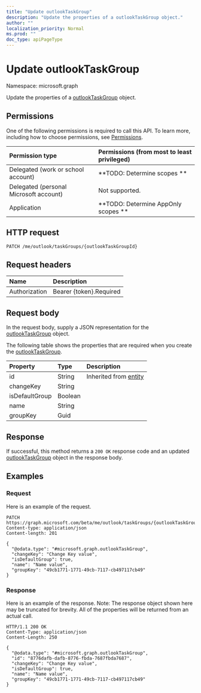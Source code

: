 ```yaml
---
title: "Update outlookTaskGroup"
description: "Update the properties of a outlookTaskGroup object."
author: ""
localization_priority: Normal
ms.prod: ""
doc_type: apiPageType
---
```


# Update outlookTaskGroup

Namespace: microsoft.graph

Update the properties of a [outlookTaskGroup](../resources/outlooktaskgroup.md) object.

## Permissions
One of the following permissions is required to call this API. To learn more, including how to choose permissions, see [Permissions](/concepts/permissions-reference.md).

|Permission type|Permissions (from most to least privileged)|
|:---|:---|
|Delegated (work or school account)|**TODO: Determine scopes **|
|Delegated (personal Microsoft account)|Not supported.|
|Application|**TODO: Determine AppOnly scopes **|

## HTTP request
<!-- {
  "blockType": "ignored"
}
-->
``` http
PATCH /me/outlook/taskGroups/{outlookTaskGroupId}
```

## Request headers
|Name|Description|
|:---|:---|
|Authorization|Bearer {token}.Required|

## Request body
In the request body, supply a JSON representation for the [outlookTaskGroup](../resources/outlooktaskgroup.md) object.

The following table shows the properties that are required when you create the [outlookTaskGroup](../resources/outlooktaskgroup.md).

|Property|Type|Description|
|:---|:---|:---|
|id|String| Inherited from [entity](../resources/entity.md)|
|changeKey|String||
|isDefaultGroup|Boolean||
|name|String||
|groupKey|Guid||



## Response
If successful, this method returns a `200 OK` response code and an updated [outlookTaskGroup](../resources/outlooktaskgroup.md) object in the response body.

## Examples

### Request
Here is an example of the request.
<!-- {
  "blockType": "request",
  "name": "update_outlooktaskgroup"
}
-->
``` http
PATCH https://graph.microsoft.com/beta/me/outlook/taskGroups/{outlookTaskGroupId}
Content-type: application/json
Content-length: 201

{
  "@odata.type": "#microsoft.graph.outlookTaskGroup",
  "changeKey": "Change Key value",
  "isDefaultGroup": true,
  "name": "Name value",
  "groupKey": "49cb1771-1771-49cb-7117-cb497117cb49"
}
```

### Response
Here is an example of the response. Note: The response object shown here may be truncated for brevity. All of the properties will be returned from an actual call.
<!-- {
  "blockType": "response",
  "truncated": true
}
-->
``` http
HTTP/1.1 200 OK
Content-Type: application/json
Content-Length: 250

{
  "@odata.type": "#microsoft.graph.outlookTaskGroup",
  "id": "8776dafb-dafb-8776-fbda-7687fbda7687",
  "changeKey": "Change Key value",
  "isDefaultGroup": true,
  "name": "Name value",
  "groupKey": "49cb1771-1771-49cb-7117-cb497117cb49"
}
```

